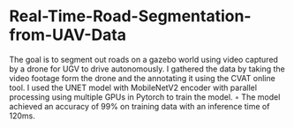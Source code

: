 # Real-Time-Road-Segmentation-from-UAV-Data
The goal is to segment out roads on a gazebo world using video captured by a drone for UGV to drive autonomously.  I gathered the data by taking the video footage form the drone and the annotating it using the CVAT online tool. I used the UNET model with MobileNetV2 encoder with parallel processing using multiple GPUs in Pytorch to train the model. ◦ The model achieved an accuracy of 99% on training data with an inference time of 120ms.
